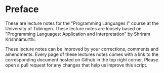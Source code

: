 # Preface

These are lecture notes for the "Programming Languages I" course at the University of Tübingen.
These lecture notes are loosely based on "Programming Languages: Application and Interpretation" by Shriram Krishnamurthi.

These lecture notes can be improved by your corrections, comments and amendments.
Every page of these lectures notes comes with a link to the corresponding document hosted on Github in the top right corner.
Please open a pull request for any changes that help us improve this script.